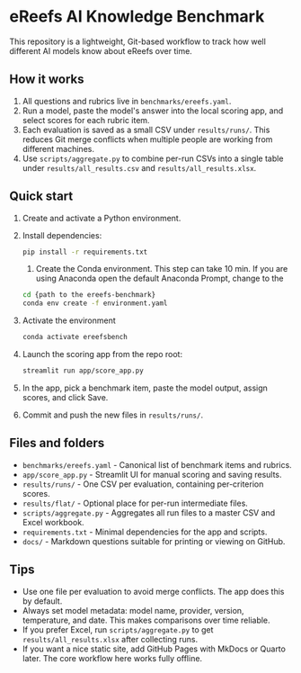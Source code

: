 # eReefs AI Knowledge Benchmark

This repository is a lightweight, Git-based workflow to track how well different AI models know about eReefs over time.

## How it works

1. All questions and rubrics live in `benchmarks/ereefs.yaml`.
2. Run a model, paste the model's answer into the local scoring app, and select scores for each rubric item.
3. Each evaluation is saved as a small CSV under `results/runs/`. This reduces Git merge conflicts when multiple people are working from different machines.
4. Use `scripts/aggregate.py` to combine per-run CSVs into a single table under `results/all_results.csv` and `results/all_results.xlsx`.

## Quick start

1. Create and activate a Python environment.
2. Install dependencies:

   ```bash
   pip install -r requirements.txt
   ```

   1. Create the Conda environment. This step can take 10 min. If you are using Anaconda open the default Anaconda Prompt, change to the 
    ```bash
    cd {path to the ereefs-benchmark} 
    conda env create -f environment.yaml
    ```
2. Activate the environment
    ```bash
    conda activate ereefsbench

3. Launch the scoring app from the repo root:

   ```bash
   streamlit run app/score_app.py
   ```

4. In the app, pick a benchmark item, paste the model output, assign scores, and click Save.
5. Commit and push the new files in `results/runs/`.

## Files and folders

- `benchmarks/ereefs.yaml` - Canonical list of benchmark items and rubrics.
- `app/score_app.py` - Streamlit UI for manual scoring and saving results.
- `results/runs/` - One CSV per evaluation, containing per-criterion scores.
- `results/flat/` - Optional place for per-run intermediate files.
- `scripts/aggregate.py` - Aggregates all run files to a master CSV and Excel workbook.
- `requirements.txt` - Minimal dependencies for the app and scripts.
- `docs/` - Markdown questions suitable for printing or viewing on GitHub.

## Tips

- Use one file per evaluation to avoid merge conflicts. The app does this by default.
- Always set model metadata: model name, provider, version, temperature, and date. This makes comparisons over time reliable.
- If you prefer Excel, run `scripts/aggregate.py` to get `results/all_results.xlsx` after collecting runs.
- If you want a nice static site, add GitHub Pages with MkDocs or Quarto later. The core workflow here works fully offline.

